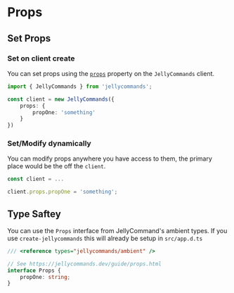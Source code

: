 # Props

## Set Props

### Set on client create

You can set props using the [`props`](/api/client.html#props) property on the `JellyCommands` client.

```ts
import { JellyCommands } from 'jellycommands';

const client = new JellyCommands({
    props: {
        propOne: 'something'
    }
})
```

### Set/Modify dynamically

You can modify props anywhere you have access to them, the primary place would be the off the `client`.

```ts
const client = ...

client.props.propOne = 'something';
```

## Type Saftey

You can use the `Props` interface from JellyCommand's ambient types. If you use `create-jellycommands` this will already be setup in `src/app.d.ts`

```ts
/// <reference types="jellycommands/ambient" />

// See https://jellycommands.dev/guide/props.html
interface Props {
    propOne: string;
}
```
